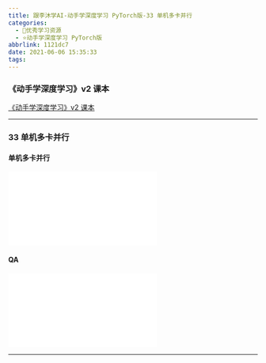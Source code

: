 ```yaml
---
title: 跟李沐学AI-动手学深度学习 PyTorch版-33 单机多卡并行
categories:
  - 🌙优秀学习资源
  - ⭐动手学深度学习 PyTorch版
abbrlink: 1121dc7
date: 2021-06-06 15:35:33
tags:
---
```


### 《动手学深度学习》v2 课本

[《动手学深度学习》v2 课本](http://zh.d2l.ai/)

***

### 33 单机多卡并行

#### 单机多卡并行

<iframe src="//player.bilibili.com/player.html?aid=673475005&bvid=BV1vU4y1V7rd&cid=349741612&page=1" scrolling="no" border="0" frameborder="no" framespacing="0" allowfullscreen="true"> </iframe>

<!--more-->

#### QA

<iframe src="//player.bilibili.com/player.html?aid=673475005&bvid=BV1vU4y1V7rd&cid=349742102&page=2" scrolling="no" border="0" frameborder="no" framespacing="0" allowfullscreen="true"> </iframe>

***
